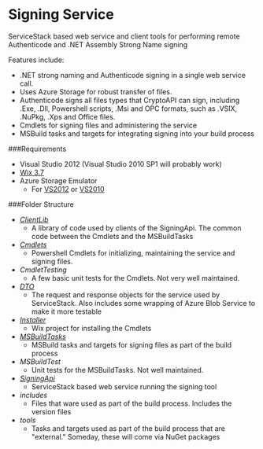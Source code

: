 Signing Service
==============

ServiceStack based web service and client tools for performing remote Authenticode and .NET Assembly Strong Name signing

Features include:
* .NET strong naming and Authenticode signing in a single web service call.
* Uses Azure Storage for robust transfer of files.
* Authenticode signs all files types that CryptoAPI can sign, including .Exe, .Dll, Powershell scripts, .Msi and OPC formats, such as .VSIX, .NuPkg, .Xps and Office files.
* Cmdlets for signing files and administering the service
* MSBuild tasks and targets for integrating signing into your build process

###Requirements
* Visual Studio 2012 (Visual Studio 2010 SP1 will probably work)
* [Wix 3.7](http://wix.codeplex.com/releases/view/99514)
* Azure Storage Emulator
  * For [VS2012](http://go.microsoft.com/fwlink/?linkid=254364&clcid=0x409) or [VS2010](http://go.microsoft.com/fwlink/?linkid=254269&clcid=0x409)

###Folder Structure
* _[ClientLib](https://github.com/outercurve/SigningService/tree/master/ClientLib)_
  * A library of code used by clients of the SigningApi. The common code between the Cmdlets and the MSBuildTasks
* _[Cmdlets](https://github.com/outercurve/SigningService/tree/master/Cmdlets)_
  * Powershell Cmdlets for initializing, maintaining the service and signing files.
* _CmdletTesting_
  * A few basic unit tests for the Cmdlets. Not very well maintained.
* _[DTO](https://github.com/outercurve/SigningService/tree/master/DTO)_
  * The request and response objects for the service used by ServiceStack. Also includes some wrapping of Azure Blob Service to make it more testable
* _[Installer](https://github.com/outercurve/SigningService/tree/master/Installer)_
  * Wix project for installing the Cmdlets
* _[MSBuildTasks](https://github.com/outercurve/SigningService/tree/master/MSBuildTasks)_
  * MSBuild tasks and targets for signing files as part of the build process
* _MSBuildTest_
  * Unit tests for the MSBuildTasks. Not well maintained.
* _[SigningApi](https://github.com/outercurve/SigningService/tree/master/SigningApi)_
  * ServiceStack based web service running the signing tool
* _includes_
  * Files that ware used as part of the build process. Includes the version files
* _tools_
  * Tasks and targets used as part of the build process that are "external." Someday, these will come via NuGet packages
